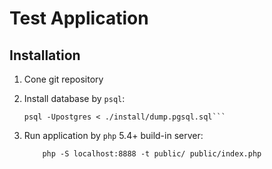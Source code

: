 Test Application
=======================

Installation
------------

1. Cone git repository

2. Install database by `psql`:


    ```psql -Upostgres -c 'CREATE DATABASE catalog'
    psql -Upostgres < ./install/dump.pgsql.sql```

3. Run application by `php` 5.4+ build-in server:


    ```
        php -S localhost:8888 -t public/ public/index.php
    ```
